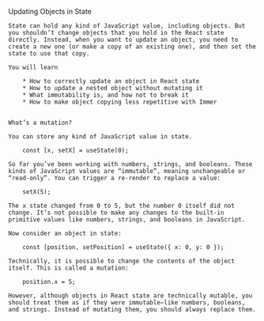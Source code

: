 Updating Objects in State

    State can hold any kind of JavaScript value, including objects. But you shouldn’t change objects that you hold in the React state directly. Instead, when you want to update an object, you need to create a new one (or make a copy of an existing one), and then set the state to use that copy.

    You will learn

        * How to correctly update an object in React state
        * How to update a nested object without mutating it
        * What immutability is, and how not to break it
        * How to make object copying less repetitive with Immer


    What’s a mutation?

    You can store any kind of JavaScript value in state.

        const [x, setX] = useState(0);

    So far you’ve been working with numbers, strings, and booleans. These kinds of JavaScript values are “immutable”, meaning unchangeable or “read-only”. You can trigger a re-render to replace a value:

        setX(5);

    The x state changed from 0 to 5, but the number 0 itself did not change. It’s not possible to make any changes to the built-in primitive values like numbers, strings, and booleans in JavaScript.

    Now consider an object in state:

        const [position, setPosition] = useState({ x: 0, y: 0 });

    Technically, it is possible to change the contents of the object itself. This is called a mutation:

        position.x = 5;

    However, although objects in React state are technically mutable, you should treat them as if they were immutable—like numbers, booleans, and strings. Instead of mutating them, you should always replace them.
